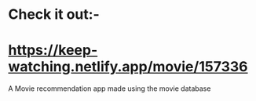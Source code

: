 
# Check it out:-
# https://keep-watching.netlify.app/movie/157336
A Movie recommendation app made using the movie database
